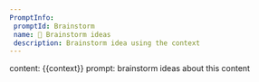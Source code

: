 ```yaml
---
PromptInfo:
 promptId: Brainstorm
 name: 💭 Brainstorm ideas
 description: Brainstorm idea using the context
---
```

content: 
{{context}}
prompt:
brainstorm ideas about this content
